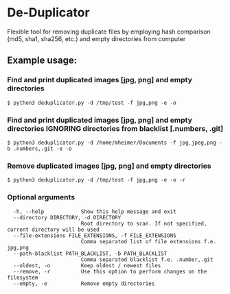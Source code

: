 # De-Duplicator
Flexible tool for removing duplicate files by employing hash comparison (md5, sha1, sha256, etc.) and empty directories from computer

## Example usage:

### Find and print duplicated images [jpg, png] and empty directories 
```
$ python3 deduplicator.py -d /tmp/test -f jpg,png -e -o
```

### Find and print duplicated images [jpg, png] and empty directories IGNORING directories from blacklist [.numbers, .git] 
```
$ python3 deduplicator.py -d /home/mheimer/Documents -f jpg,jpeg,png -b .numbers,.git -e -o
```

### Remove duplicated images [jpg, png] and empty directories 
```
$ python3 deduplicator.py -d /tmp/test -f jpg,png -e -o -r
```

### Optional arguments
```
  -h, --help            Show this help message and exit
  --directory DIRECTORY, -d DIRECTORY
                        Root directory to scan. If not specified, current directory will be used
  --file-extensions FILE_EXTENSIONS, -f FILE_EXTENSIONS
                        Comma separated list of file extensions f.e. jpg,png
  --path-blacklist PATH_BLACKLIST, -b PATH_BLACKLIST
                        Comma separated blacklist f.e. .number,.git
  --oldest, -o          Keep oldest / newest files
  --remove, -r          Use this option to perform changes on the filesystem
  --empty, -e           Remove empty directories

```

